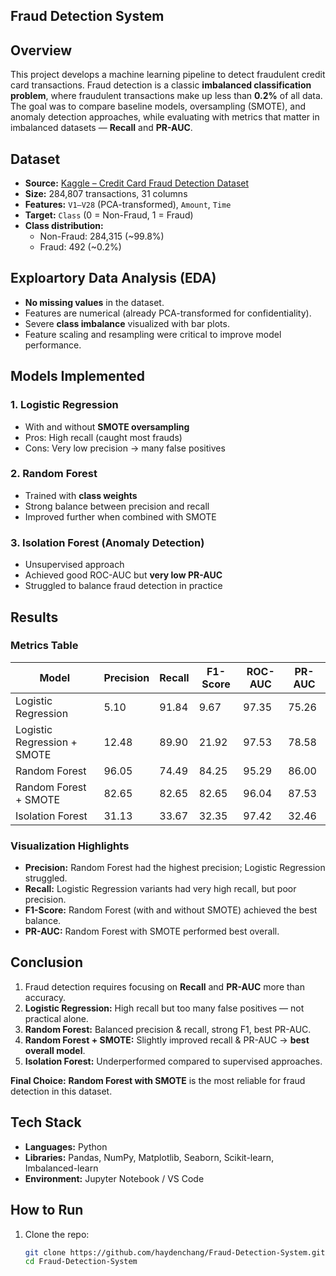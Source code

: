 ## Fraud Detection System

## Overview
This project develops a machine learning pipeline to detect fraudulent credit card transactions. Fraud detection is a classic **imbalanced classification problem**, where fraudulent transactions make up less than **0.2%** of all data.  
The goal was to compare baseline models, oversampling (SMOTE), and anomaly detection approaches, while evaluating with metrics that matter in imbalanced datasets — **Recall** and **PR-AUC**.  


## Dataset
- **Source:** [Kaggle – Credit Card Fraud Detection Dataset](https://www.kaggle.com/mlg-ulb/creditcardfraud)  
- **Size:** 284,807 transactions, 31 columns  
- **Features:** `V1–V28` (PCA-transformed), `Amount`, `Time`  
- **Target:** `Class` (0 = Non-Fraud, 1 = Fraud)  
- **Class distribution:**  
    - Non-Fraud: 284,315 (~99.8%)  
    - Fraud: 492 (~0.2%)  

## Exploartory Data Analysis (EDA)
- **No missing values** in the dataset.  
- Features are numerical (already PCA-transformed for confidentiality).  
- Severe **class imbalance** visualized with bar plots.  
- Feature scaling and resampling were critical to improve model performance.

## Models Implemented

### 1. Logistic Regression
- With and without **SMOTE oversampling**  
- Pros: High recall (caught most frauds)  
- Cons: Very low precision → many false positives 

### 2. Random Forest  
- Trained with **class weights**  
- Strong balance between precision and recall  
- Improved further when combined with SMOTE  

### 3. Isolation Forest (Anomaly Detection)  
- Unsupervised approach  
- Achieved good ROC-AUC but **very low PR-AUC**  
- Struggled to balance fraud detection in practice  

## Results

### Metrics Table
| Model                        | Precision | Recall | F1-Score | ROC-AUC | PR-AUC |
|------------------------------|-----------|--------|----------|---------|--------|
| Logistic Regression          | 5.10      | 91.84  | 9.67     | 97.35   | 75.26  |
| Logistic Regression + SMOTE  | 12.48     | 89.90  | 21.92    | 97.53   | 78.58  |
| Random Forest                | 96.05     | 74.49  | 84.25    | 95.29   | 86.00  |
| Random Forest + SMOTE        | 82.65     | 82.65  | 82.65    | 96.04   | 87.53  |
| Isolation Forest             | 31.13     | 33.67  | 32.35    | 97.42   | 32.46  |

### Visualization Highlights
- **Precision:** Random Forest had the highest precision; Logistic Regression struggled.  
- **Recall:** Logistic Regression variants had very high recall, but poor precision.  
- **F1-Score:** Random Forest (with and without SMOTE) achieved the best balance.  
- **PR-AUC:** Random Forest with SMOTE performed best overall.  

## Conclusion
1. Fraud detection requires focusing on **Recall** and **PR-AUC** more than accuracy.  
2. **Logistic Regression:** High recall but too many false positives — not practical alone.  
3. **Random Forest:** Balanced precision & recall, strong F1, best PR-AUC.  
4. **Random Forest + SMOTE:** Slightly improved recall & PR-AUC → **best overall model**.  
5. **Isolation Forest:** Underperformed compared to supervised approaches.  

**Final Choice:** **Random Forest with SMOTE** is the most reliable for fraud detection in this dataset.  

## Tech Stack
- **Languages:** Python  
- **Libraries:** Pandas, NumPy, Matplotlib, Seaborn, Scikit-learn, Imbalanced-learn  
- **Environment:** Jupyter Notebook / VS Code  

## How to Run  
1. Clone the repo:  
   ```bash
   git clone https://github.com/haydenchang/Fraud-Detection-System.git
   cd Fraud-Detection-System